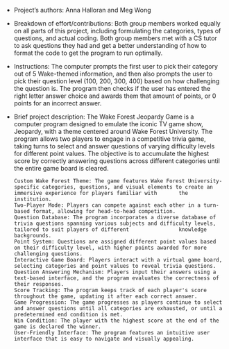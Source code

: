 - Project’s authors: Anna Halloran and Meg Wong
- Breakdown of effort/contributions: Both group members worked equally on all parts of this project, including formulating the categories, types of questions, and actual coding. Both group members met with a CS tutor to ask questions they had and get a better understanding of how to format the code to get the program to run optimally.
- Instructions: The computer prompts the first user to pick their category out of 5 Wake-themed information, and then also prompts the
user to pick their question level (100, 200, 300, 400) based on how challenging the question is. The program then checks if the user has
entered the right letter answer choice and awards them that amount of points, or 0 points for an incorrect answer.
- Brief project description: The Wake Forest Jeopardy Game is a computer program designed to emulate the iconic TV game show, 
Jeopardy, with a theme centered around Wake Forest University. The program allows two players to engage in a competitive trivia game, 
taking turns to select and answer questions of varying difficulty levels for different point values. The objective is to accumulate the 
highest score by correctly answering questions across different categories until the entire game board is cleared.

      Custom Wake Forest Theme: The game features Wake Forest University-specific categories, questions, and visual elements to create an immersive experience for players familiar with       the institution.
      Two-Player Mode: Players can compete against each other in a turn-based format, allowing for head-to-head competition.
      Question Database: The program incorporates a diverse database of trivia questions spanning various subjects and difficulty levels, tailored to suit players of different                knowledge backgrounds.
      Point System: Questions are assigned different point values based on their difficulty level, with higher points awarded for more challenging questions.
      Interactive Game Board: Players interact with a virtual game board, selecting categories and point values to reveal trivia questions.
      Question Answering Mechanism: Players input their answers using a text-based interface, and the program evaluates the correctness of their responses.
      Score Tracking: The program keeps track of each player's score throughout the game, updating it after each correct answer.
      Game Progression: The game progresses as players continue to select and answer questions until all categories are exhausted, or until a predetermined end condition is met.
      Win Condition: The player with the highest score at the end of the game is declared the winner.
      User-Friendly Interface: The program features an intuitive user interface that is easy to navigate and visually appealing.


